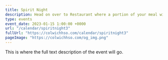 ```yaml
---
title: Spirit Night
description: Head on over to Restaurant where a portion of your meal will go back to Colwich HSO.
type: events
event_date: 2023-01-15 1:00:00 +0000
url: "/calendar/spiritnight3"
fullUrl: "https://colwichhso.com/calendar/spiritnight3"
pageImage: "https://colwichhso.com/og_img.png"
---
```

This is where the full text description of the event will go.